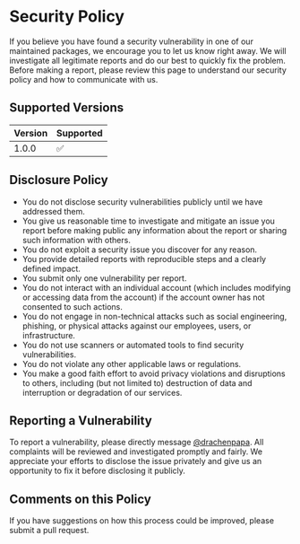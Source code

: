 # Security Policy

If you believe you have found a security vulnerability in one of our maintained packages, we encourage you to let us know right away. We will investigate all legitimate reports and do our best to quickly fix the problem. Before making a report, please review this page to understand our security policy and how to communicate with us.

## Supported Versions

| Version | Supported          |
|---------|---------------------|
| 1.0.0   | :white_check_mark:  |

## Disclosure Policy

* You do not disclose security vulnerabilities publicly until we have addressed them.
* You give us reasonable time to investigate and mitigate an issue you report before making public any information about the report or sharing such information with others.
* You do not exploit a security issue you discover for any reason.
* You provide detailed reports with reproducible steps and a clearly defined impact.
* You submit only one vulnerability per report.
* You do not interact with an individual account (which includes modifying or accessing data from the account) if the account owner has not consented to such actions.
* You do not engage in non-technical attacks such as social engineering, phishing, or physical attacks against our employees, users, or infrastructure.
* You do not use scanners or automated tools to find security vulnerabilities.
* You do not violate any other applicable laws or regulations.
* You make a good faith effort to avoid privacy violations and disruptions to others, including (but not limited to) destruction of data and interruption or degradation of our services.

## Reporting a Vulnerability

To report a vulnerability, please directly message [@drachenpapa](https://github.com/drachenpapa/). All complaints will be reviewed and investigated promptly and fairly. We appreciate your efforts to disclose the issue privately and give us an opportunity to fix it before disclosing it publicly.

## Comments on this Policy

If you have suggestions on how this process could be improved, please submit a pull request.
